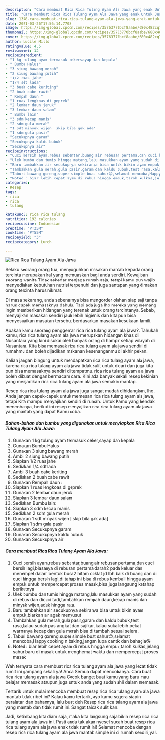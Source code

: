 ```yaml
---
description: "Cara membuat Rica Rica Tulang Ayam Ala Jawa yang enak Untuk Jualan"
title: "Cara membuat Rica Rica Tulang Ayam Ala Jawa yang enak Untuk Jualan"
slug: 1358-cara-membuat-rica-rica-tulang-ayam-ala-jawa-yang-enak-untuk-jualan
date: 2021-03-26T17:56:14.770Z
image: https://img-global.cpcdn.com/recipes/35763770bcf8aabe/680x482cq70/rica-rica-tulang-ayam-ala-jawa-foto-resep-utama.jpg
thumbnail: https://img-global.cpcdn.com/recipes/35763770bcf8aabe/680x482cq70/rica-rica-tulang-ayam-ala-jawa-foto-resep-utama.jpg
cover: https://img-global.cpcdn.com/recipes/35763770bcf8aabe/680x482cq70/rica-rica-tulang-ayam-ala-jawa-foto-resep-utama.jpg
author: Lucile Mills
ratingvalue: 4.5
reviewcount: 12
recipeingredient:
- "1 kg tulang ayam termasuk cekersayap dan kepala"
- " Bumbu Halus"
- "3 siung bawang merah"
- "2 siung bawang putih"
- "1/2 ruas jahe"
- "1/4 sdt lada"
- "3 buah cabe keriting"
- "2 buah cabe rawit"
- " Rempah daun "
- "1 ruas lengkoas di geprek"
- "2 lembar daun jeruk"
- "3 lembar daun salam"
- " Bumbu lain"
- "3 sdm kecap manis"
- "2 sdm gula merah"
- "1 sdt minyak wijen  skip bila gak ada"
- "1 sdm gula pasir"
- "Secukupnya garam"
- "Secukupnya kaldu bubuk"
- "Secukupnya air"
recipeinstructions:
- "Cuci bersih ayam,rebus sebentar,buang air rebusan pertama,dan cuci bersih lagi,biasanya di rebusan pertama darah2 pada keluar dan menempel dalam bentuk busa2 hitam coklat jd lbh baik di buang dan di cuci hingga bersih lagi,di tahap ini bisa di rebus kembali hingga ayam empuk untuk mempercepat proses masak,bisa juga langsung ketahap berikutnya"
- "Ulek bumbu dan tumis hingga matang,lalu masukkan ayam yang sudah di rebus dan dicuci tadi,tambahkan rempah daun,kecap manis dan minyak wijen,aduk hingga rata."
- "Baru tambahkan air secukupnya sekiranya bisa untuk bikin ayam empuk,biarkan air agak menyusut"
- "Tambahkan gula merah,gula pasir,garam dan kaldu bubuk,test rasa,kalau sudah pas angkat dan sajikan,kalau suka lebih pekat warnanya kecap dan gula merah bisa di tambah sesuai selera."
- "Taburi bawang goreng,super simple buat sahur😊,selamat mencoba,Happy cooking n baking,jangan lupa cantik dan bahagia😘"
- "Noted : biar lebih cepet ayam di rebus hingga empuk,taroh kulkas,jelang sahur baru di masak untuk menghemat waktu dan mempercepat proses masak"
categories:
- Resep
tags:
- rica
- rica
- tulang

katakunci: rica rica tulang 
nutrition: 192 calories
recipecuisine: Indonesian
preptime: "PT35M"
cooktime: "PT55M"
recipeyield: "3"
recipecategory: Lunch

---
```



![Rica Rica Tulang Ayam Ala Jawa](https://img-global.cpcdn.com/recipes/35763770bcf8aabe/680x482cq70/rica-rica-tulang-ayam-ala-jawa-foto-resep-utama.jpg)

Selaku seorang orang tua, menyuguhkan masakan mantab kepada orang tercinta merupakan hal yang memuaskan bagi anda sendiri. Kewajiban seorang  wanita Tidak sekedar menjaga rumah saja, tetapi kamu pun wajib menyediakan kebutuhan nutrisi terpenuhi dan juga santapan yang dimakan orang tercinta harus nikmat.

Di masa  sekarang, anda sebenarnya bisa mengorder olahan siap saji tanpa harus capek memasaknya dahulu. Tapi ada juga lho mereka yang memang ingin memberikan hidangan yang terenak untuk orang tercintanya. Sebab, menyajikan masakan sendiri jauh lebih higienis dan kita pun bisa menyesuaikan masakan tersebut berdasarkan masakan kesukaan famili. 



Apakah kamu seorang penggemar rica rica tulang ayam ala jawa?. Tahukah kamu, rica rica tulang ayam ala jawa merupakan hidangan khas di Nusantara yang kini disukai oleh banyak orang di hampir setiap wilayah di Nusantara. Kita bisa memasak rica rica tulang ayam ala jawa sendiri di rumahmu dan boleh dijadikan makanan kesenanganmu di akhir pekan.

Kalian jangan bingung untuk mendapatkan rica rica tulang ayam ala jawa, karena rica rica tulang ayam ala jawa tidak sulit untuk dicari dan juga kita pun bisa memasaknya sendiri di tempatmu. rica rica tulang ayam ala jawa boleh dibuat dengan bermacam cara. Kini ada banyak sekali resep kekinian yang menjadikan rica rica tulang ayam ala jawa semakin mantap.

Resep rica rica tulang ayam ala jawa juga sangat mudah dihidangkan, lho. Anda jangan capek-capek untuk memesan rica rica tulang ayam ala jawa, tetapi Kita mampu menyajikan sendiri di rumah. Untuk Kamu yang hendak mencobanya, berikut ini resep menyajikan rica rica tulang ayam ala jawa yang mantab yang dapat Kamu coba.

<!--inarticleads1-->

##### Bahan-bahan dan bumbu yang digunakan untuk menyiapkan Rica Rica Tulang Ayam Ala Jawa:

1. Gunakan 1 kg tulang ayam termasuk ceker,sayap dan kepala
1. Gunakan  Bumbu Halus
1. Gunakan 3 siung bawang merah
1. Ambil 2 siung bawang putih
1. Siapkan 1/2 ruas jahe
1. Sediakan 1/4 sdt lada
1. Ambil 3 buah cabe keriting
1. Sediakan 2 buah cabe rawit
1. Gunakan  Rempah daun :
1. Siapkan 1 ruas lengkoas di geprek
1. Gunakan 2 lembar daun jeruk
1. Siapkan 3 lembar daun salam
1. Sediakan  Bumbu lain:
1. Siapkan 3 sdm kecap manis
1. Sediakan 2 sdm gula merah
1. Gunakan 1 sdt minyak wijen [ skip bila gak ada]
1. Siapkan 1 sdm gula pasir
1. Gunakan Secukupnya garam
1. Gunakan Secukupnya kaldu bubuk
1. Gunakan Secukupnya air




<!--inarticleads2-->

##### Cara membuat Rica Rica Tulang Ayam Ala Jawa:

1. Cuci bersih ayam,rebus sebentar,buang air rebusan pertama,dan cuci bersih lagi,biasanya di rebusan pertama darah2 pada keluar dan menempel dalam bentuk busa2 hitam coklat jd lbh baik di buang dan di cuci hingga bersih lagi,di tahap ini bisa di rebus kembali hingga ayam empuk untuk mempercepat proses masak,bisa juga langsung ketahap berikutnya
1. Ulek bumbu dan tumis hingga matang,lalu masukkan ayam yang sudah di rebus dan dicuci tadi,tambahkan rempah daun,kecap manis dan minyak wijen,aduk hingga rata.
1. Baru tambahkan air secukupnya sekiranya bisa untuk bikin ayam empuk,biarkan air agak menyusut
1. Tambahkan gula merah,gula pasir,garam dan kaldu bubuk,test rasa,kalau sudah pas angkat dan sajikan,kalau suka lebih pekat warnanya kecap dan gula merah bisa di tambah sesuai selera.
1. Taburi bawang goreng,super simple buat sahur😊,selamat mencoba,Happy cooking n baking,jangan lupa cantik dan bahagia😘
1. Noted : biar lebih cepet ayam di rebus hingga empuk,taroh kulkas,jelang sahur baru di masak untuk menghemat waktu dan mempercepat proses masak




Wah ternyata cara membuat rica rica tulang ayam ala jawa yang lezat tidak rumit ini gampang sekali ya! Anda Semua dapat mencobanya. Cara buat rica rica tulang ayam ala jawa Cocok banget buat kamu yang baru mau belajar memasak ataupun juga untuk anda yang sudah ahli dalam memasak.

Tertarik untuk mulai mencoba membuat resep rica rica tulang ayam ala jawa mantab tidak ribet ini? Kalau kamu tertarik, ayo kamu segera siapin peralatan dan bahannya, lalu buat deh Resep rica rica tulang ayam ala jawa yang mantab dan tidak rumit ini. Sangat taidak sulit kan. 

Jadi, ketimbang kita diam saja, maka kita langsung saja bikin resep rica rica tulang ayam ala jawa ini. Pasti anda tak akan nyesel sudah buat resep rica rica tulang ayam ala jawa enak tidak rumit ini! Selamat mencoba dengan resep rica rica tulang ayam ala jawa mantab simple ini di rumah sendiri,ya!.


